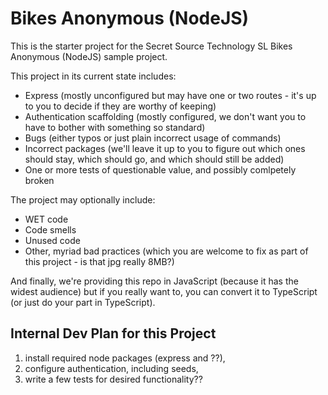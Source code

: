 # Bikes Anonymous (NodeJS)

This is the starter project for the Secret Source Technology SL Bikes Anonymous (NodeJS) sample project.

This project in its current state includes:

- Express (mostly unconfigured but may have one or two routes - it's up to you to decide if they are worthy of keeping)
- Authentication scaffolding (mostly configured, we don't want you to have to bother with something so standard)
- Bugs (either typos or just plain incorrect usage of commands)
- Incorrect packages (we'll leave it up to you to figure out which ones should stay, which should go, and which should still be added)
- One or more tests of questionable value, and possibly comlpetely broken

The project may optionally include:

- WET code
- Code smells
- Unused code
- Other, myriad bad practices (which you are welcome to fix as part of this project - is that jpg really 8MB?)

And finally, we're providing this repo in JavaScript (because it has the widest audience) but if you really want to, you can convert it to TypeScript (or just do your part in TypeScript).

## Internal Dev Plan for this Project

1) install required node packages (express and ??),
2) configure authentication, including seeds,
3) write a few tests for desired functionality??
